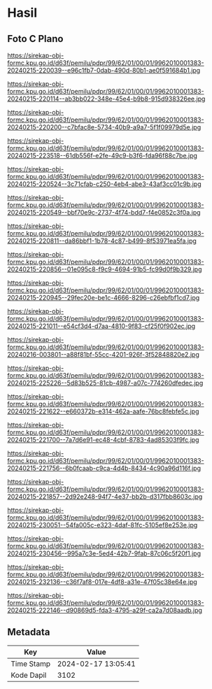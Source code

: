# Hasil

## Foto C Plano

https://sirekap-obj-formc.kpu.go.id/d63f/pemilu/pdpr/99/62/01/00/01/9962010001383-20240215-220039--e96c1fb7-0dab-490d-80b1-ae0f591684b1.jpg

https://sirekap-obj-formc.kpu.go.id/d63f/pemilu/pdpr/99/62/01/00/01/9962010001383-20240215-220114--ab3bb022-348e-45e4-b9b8-915d938326ee.jpg

https://sirekap-obj-formc.kpu.go.id/d63f/pemilu/pdpr/99/62/01/00/01/9962010001383-20240215-220200--c7bfac8e-5734-40b9-a9a7-5f1f09979d5e.jpg

https://sirekap-obj-formc.kpu.go.id/d63f/pemilu/pdpr/99/62/01/00/01/9962010001383-20240215-223518--61db556f-e2fe-49c9-b3f6-fda96f88c7be.jpg

https://sirekap-obj-formc.kpu.go.id/d63f/pemilu/pdpr/99/62/01/00/01/9962010001383-20240215-220524--3c71cfab-c250-4eb4-abe3-43af3cc01c9b.jpg

https://sirekap-obj-formc.kpu.go.id/d63f/pemilu/pdpr/99/62/01/00/01/9962010001383-20240215-220549--bbf70e9c-2737-4f74-bdd7-f4e0852c3f0a.jpg

https://sirekap-obj-formc.kpu.go.id/d63f/pemilu/pdpr/99/62/01/00/01/9962010001383-20240215-220811--da86bbf1-1b78-4c87-b499-8f53971ea5fa.jpg

https://sirekap-obj-formc.kpu.go.id/d63f/pemilu/pdpr/99/62/01/00/01/9962010001383-20240215-220856--01e095c8-f9c9-4694-91b5-fc99d0f9b329.jpg

https://sirekap-obj-formc.kpu.go.id/d63f/pemilu/pdpr/99/62/01/00/01/9962010001383-20240215-220945--29fec20e-be1c-4666-8296-c26ebfbf1cd7.jpg

https://sirekap-obj-formc.kpu.go.id/d63f/pemilu/pdpr/99/62/01/00/01/9962010001383-20240215-221011--e54cf3d4-d7aa-4810-9f83-cf25f0f902ec.jpg

https://sirekap-obj-formc.kpu.go.id/d63f/pemilu/pdpr/99/62/01/00/01/9962010001383-20240216-003801--a88f81bf-55cc-4201-926f-3f52848820e2.jpg

https://sirekap-obj-formc.kpu.go.id/d63f/pemilu/pdpr/99/62/01/00/01/9962010001383-20240215-225226--5d83b525-81cb-4987-a07c-774260dfedec.jpg

https://sirekap-obj-formc.kpu.go.id/d63f/pemilu/pdpr/99/62/01/00/01/9962010001383-20240215-221622--e660372b-e314-462a-aafe-76bc8febfe5c.jpg

https://sirekap-obj-formc.kpu.go.id/d63f/pemilu/pdpr/99/62/01/00/01/9962010001383-20240215-221700--7a7d6e91-ec48-4cbf-8783-4ad85303f9fc.jpg

https://sirekap-obj-formc.kpu.go.id/d63f/pemilu/pdpr/99/62/01/00/01/9962010001383-20240215-221756--6b0fcaab-c9ca-4d4b-8434-4c90a96d116f.jpg

https://sirekap-obj-formc.kpu.go.id/d63f/pemilu/pdpr/99/62/01/00/01/9962010001383-20240215-221857--2d92e248-94f7-4e37-bb2b-d317fbb8603c.jpg

https://sirekap-obj-formc.kpu.go.id/d63f/pemilu/pdpr/99/62/01/00/01/9962010001383-20240215-230051--54fa005c-e323-4daf-81fc-5105ef8e253e.jpg

https://sirekap-obj-formc.kpu.go.id/d63f/pemilu/pdpr/99/62/01/00/01/9962010001383-20240215-230456--995a7c3e-5ed4-42b7-9fab-87c06c5f20f1.jpg

https://sirekap-obj-formc.kpu.go.id/d63f/pemilu/pdpr/99/62/01/00/01/9962010001383-20240215-232136--c36f7af8-017e-4df8-a31e-47f05c38e64e.jpg

https://sirekap-obj-formc.kpu.go.id/d63f/pemilu/pdpr/99/62/01/00/01/9962010001383-20240215-222146--d90869d5-fda3-4795-a29f-ca2a7d08aadb.jpg


## Metadata

| Key        | Value               |
| ---------- | ------------------- |
| Time Stamp | 2024-02-17 13:05:41 |
| Kode Dapil | 3102                |



